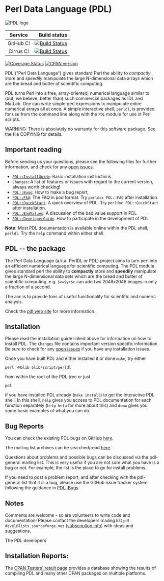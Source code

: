 # Perl Data Language (PDL)

![PDL logo](https://pdlporters.github.io/images/icons/pdl.png)

| Service   |  Build status |
|:---------:|--------------:|
| GitHub CI | [![Build Status](https://github.com/PDLPorters/pdl/workflows/perl/badge.svg?branch=master)](https://github.com/PDLPorters/pdl/actions?query=branch%3Amaster) |
| Cirrus CI | [![Build Status](https://api.cirrus-ci.com/github/PDLPorters/pdl.svg?branch=master)](https://cirrus-ci.com/github/PDLPorters/pdl/master) |

[![Coverage Status](https://coveralls.io/repos/PDLPorters/pdl/badge.png?branch=master)](https://coveralls.io/r/PDLPorters/pdl?branch=master)
[![CPAN version](https://badge.fury.io/pl/PDL.svg)](https://metacpan.org/pod/PDL)

PDL ("Perl Data Language") gives standard Perl the ability to *compactly* store and *speedily* manipulate the large N-dimensional data arrays which are the bread and butter of scientific computing.

PDL turns Perl into a free, array-oriented, numerical language similar to (but, we believe, better than) such commercial packages as IDL and MatLab. One can write simple perl expressions to manipulate entire numerical arrays all at once. A simple interactive shell, `perldl`, is provided for use from the command line along with the `PDL` module for use in Perl scripts.

WARNING: There is absolutely no warranty for this software package. See the file COPYING for details.

## Important reading

Before sending us your questions, please see the following files for further information, and check for any [open issues](https://github.com/PDLPorters/pdl/issues).

- [`PDL::InstallGuide`](https://metacpan.org/pod/PDL::InstallGuide): Basic installation instructions
- `Changes`: A list of features or issues with regard to the current version, always worth checking!
- [`PDL::Bugs`](https://metacpan.org/pod/PDL::Bugs): How to make a bug report,
- [`PDL::FAQ`](https://metacpan.org/pod/PDL::FAQ): The FAQ in pod format. Try `perldoc PDL::FAQ` after installation.
- [`PDL::QuickStart`](https://metacpan.org/pod/PDL::QuickStart): A quick overview of PDL. Try `perldoc PDL::QuickStart` after installation.
- [`PDL::BadValues`](https://metacpan.org/pod/PDL::BadValues): A discussion of the bad value support in PDL
- [`PDL::DeveloperGuide`](https://metacpan.org/pod/PDL::DeveloperGuide): How to participate in the development of PDL

**Note:** Most PDL documentation is available online within the PDL shell, `perldl`. Try the `help` command within either shell.

## PDL -- the package

The Perl Data Language (a.k.a. PerlDL or PDL) project aims to turn perl into an efficient numerical language for scientific computing. The PDL module gives standard perl the ability to **compactly** store and **speedily** manipulate the large N-dimensional data sets which are the bread and butter of scientific computing.  e.g. `$x=$y+$c` can add two 2048x2048 images in only a fraction of a second.

The aim is to provide tons of useful functionality for scientific and numeric analysis.

Check the [pdl web site](https://pdl.perl.org) for more information.


## Installation

Please read the installation guide linked above for information on how to install PDL. The `Changes` file contains important version specific information. Be *sure* to check for any [open issues](https://github.com/PDLPorters/pdl/issues) if you have any installation issues.

Once you have built PDL and either installed it or done `make`, try either

    perl -Mblib blib/script/perldl

from within the root of the PDL tree or just

    pdl

if you have installed PDL already (`make install`) to get the interactive PDL shell.  In this shell, `help` gives you access to PDL documentation for each function separately (`help help` for more about this) and `demo` gives you some basic examples of what you can do.


## Bug Reports

You can check the existing PDL bugs on GitHub [here](https://github.com/PDLPorters/pdl/issues).

The mailing list archives can be searched/read [here](https://pdl.perl.org/?page=mailing-lists).

Questions about problems and possible bugs can be discussed via the pdl-general mailing list.  This is very useful if you are not sure what you have is a bug or not.  For example, the list is the place to go for install problems.

If you need to post a problem report, and after checking with the pdl-general list that it *is* a bug, please use the GitHub issue tracker system following the guidance in [PDL::Bugs](https://metacpan.org/pod/PDL::Bugs).


## Notes

Comments are welcome - so are volunteers to write code and documentation! Please contact the developers mailing list `pdl-devel@lists.sourceforge.net` ([subscription info](https://pdl.perl.org/?page=mailing-lists)) with ideas and suggestions.

The PDL developers.


## Installation Reports:

The [CPAN Testers' result page](https://www.cpantesters.org) provides a database showing the results of compiling PDL and many other CPAN packages on multiple platforms.
